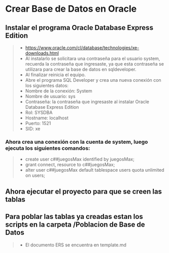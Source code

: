 # Crear Base de Datos en Oracle
## Instalar el programa Oracle Database Express Edition
>* https://www.oracle.com/cl/database/technologies/xe-downloads.html
>* Al instalarlo se solicitara una contraseña para el usuario system, recuerda la contraseña que ingresaste, ya que esta contraseña se utilizara para crear la base de datos en sqldeveloper.
>* Al finalizar reinicia el equipo.
>* Abre el programa SQL Developer y crea una nueva conexión con los siguientes datos:
>* Nombre de la conexión: System
>* Nombre de usuario: sys
>* Contraseña: la contraseña que ingresaste al instalar Oracle Database Express Edition
>* Rol: SYSDBA
>* Hostname: localhost
>* Puerto: 1521
>* SID: xe

### Ahora crea una conexión con la cuenta de system, luego ejecuta los siguientes comandos:
>* create user c##juegosMax identified by juegosMax;
>* grant connect, resource to c##juegosMax;
>* alter user c##juegosMax default tablespace users quota unlimited on users;


## Ahora ejecutar el proyecto para que se creen las tablas

## Para poblar las tablas ya creadas estan los scripts en la carpeta /Poblacion de Base de Datos


>* El documento ERS se encuentra en template.md
